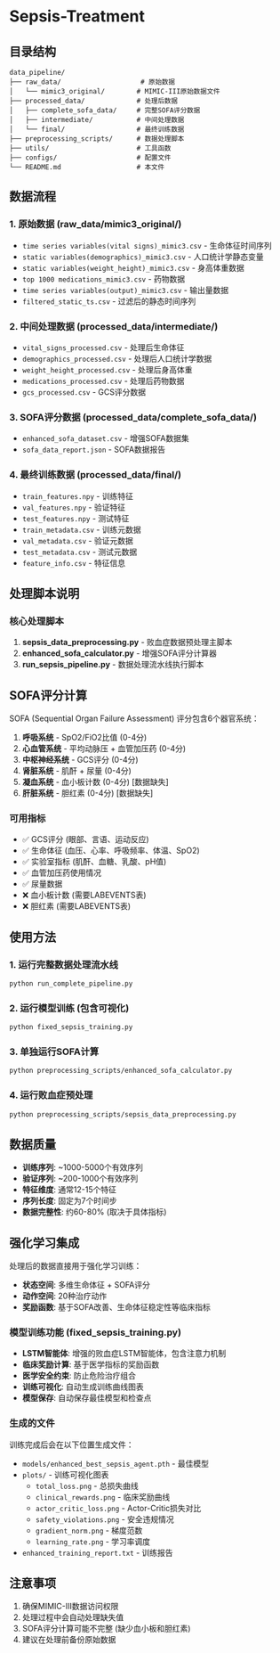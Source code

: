# Sepsis-Treatment
## 目录结构

```
data_pipeline/
├── raw_data/                    # 原始数据
│   └── mimic3_original/        # MIMIC-III原始数据文件
├── processed_data/             # 处理后数据
│   ├── complete_sofa_data/     # 完整SOFA评分数据
│   ├── intermediate/           # 中间处理数据
│   └── final/                  # 最终训练数据
├── preprocessing_scripts/      # 数据处理脚本
├── utils/                      # 工具函数
├── configs/                    # 配置文件
└── README.md                   # 本文件
```

## 数据流程

### 1. 原始数据 (raw_data/mimic3_original/)
- `time series variables(vital signs)_mimic3.csv` - 生命体征时间序列
- `static variables(demographics)_mimic3.csv` - 人口统计学静态变量
- `static variables(weight_height)_mimic3.csv` - 身高体重数据
- `top 1000 medications_mimic3.csv` - 药物数据
- `time series variables(output)_mimic3.csv` - 输出量数据
- `filtered_static_ts.csv` - 过滤后的静态时间序列

### 2. 中间处理数据 (processed_data/intermediate/)
- `vital_signs_processed.csv` - 处理后生命体征
- `demographics_processed.csv` - 处理后人口统计学数据
- `weight_height_processed.csv` - 处理后身高体重
- `medications_processed.csv` - 处理后药物数据
- `gcs_processed.csv` - GCS评分数据

### 3. SOFA评分数据 (processed_data/complete_sofa_data/)
- `enhanced_sofa_dataset.csv` - 增强SOFA数据集
- `sofa_data_report.json` - SOFA数据报告

### 4. 最终训练数据 (processed_data/final/)
- `train_features.npy` - 训练特征
- `val_features.npy` - 验证特征  
- `test_features.npy` - 测试特征
- `train_metadata.csv` - 训练元数据
- `val_metadata.csv` - 验证元数据
- `test_metadata.csv` - 测试元数据
- `feature_info.csv` - 特征信息

## 处理脚本说明

### 核心处理脚本
1. **sepsis_data_preprocessing.py** - 败血症数据预处理主脚本
2. **enhanced_sofa_calculator.py** - 增强SOFA评分计算器
3. **run_sepsis_pipeline.py** - 数据处理流水线执行脚本


## SOFA评分计算

SOFA (Sequential Organ Failure Assessment) 评分包含6个器官系统：

1. **呼吸系统** - SpO2/FiO2比值 (0-4分)
2. **心血管系统** - 平均动脉压 + 血管加压药 (0-4分)
3. **中枢神经系统** - GCS评分 (0-4分)
4. **肾脏系统** - 肌酐 + 尿量 (0-4分)
5. **凝血系统** - 血小板计数 (0-4分) [数据缺失]
6. **肝脏系统** - 胆红素 (0-4分) [数据缺失]

### 可用指标
- ✅ GCS评分 (眼部、言语、运动反应)
- ✅ 生命体征 (血压、心率、呼吸频率、体温、SpO2)
- ✅ 实验室指标 (肌酐、血糖、乳酸、pH值)
- ✅ 血管加压药使用情况
- ✅ 尿量数据
- ❌ 血小板计数 (需要LABEVENTS表)
- ❌ 胆红素 (需要LABEVENTS表)

## 使用方法

### 1. 运行完整数据处理流水线
```bash
python run_complete_pipeline.py
```

### 2. 运行模型训练 (包含可视化)
```bash
python fixed_sepsis_training.py
```

### 3. 单独运行SOFA计算
```bash
python preprocessing_scripts/enhanced_sofa_calculator.py
```

### 4. 运行败血症预处理
```bash
python preprocessing_scripts/sepsis_data_preprocessing.py
```

## 数据质量

- **训练序列**: ~1000-5000个有效序列
- **验证序列**: ~200-1000个有效序列
- **特征维度**: 通常12-15个特征
- **序列长度**: 固定为7个时间步
- **数据完整性**: 约60-80% (取决于具体指标)

## 强化学习集成

处理后的数据直接用于强化学习训练：
- **状态空间**: 多维生命体征 + SOFA评分
- **动作空间**: 20种治疗动作
- **奖励函数**: 基于SOFA改善、生命体征稳定性等临床指标

### 模型训练功能 (fixed_sepsis_training.py)
- **LSTM智能体**: 增强的败血症LSTM智能体，包含注意力机制
- **临床奖励计算**: 基于医学指标的奖励函数
- **医学安全约束**: 防止危险治疗组合
- **训练可视化**: 自动生成训练曲线图表
- **模型保存**: 自动保存最佳模型和检查点

### 生成的文件
训练完成后会在以下位置生成文件：
- `models/enhanced_best_sepsis_agent.pth` - 最佳模型
- `plots/` - 训练可视化图表
  - `total_loss.png` - 总损失曲线
  - `clinical_rewards.png` - 临床奖励曲线
  - `actor_critic_loss.png` - Actor-Critic损失对比
  - `safety_violations.png` - 安全违规情况
  - `gradient_norm.png` - 梯度范数
  - `learning_rate.png` - 学习率调度
- `enhanced_training_report.txt` - 训练报告

## 注意事项

1. 确保MIMIC-III数据访问权限
2. 处理过程中会自动处理缺失值
3. SOFA评分计算可能不完整 (缺少血小板和胆红素)
4. 建议在处理前备份原始数据
